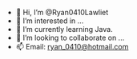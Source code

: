 - 👋 Hi, I’m @Ryan0410Lawliet
- 👀 I’m interested in ...
- 🌱 I’m currently learning Java.
- 💞️ I’m looking to collaborate on ...
- 📫 Email: ryan_0410@hotmail.com

<!---
Ryan0410Lawliet/Ryan0410Lawliet is a ✨ special ✨ repository because its `README.md` (this file) appears on your GitHub profile.
You can click the Preview link to take a look at your changes.
--->
